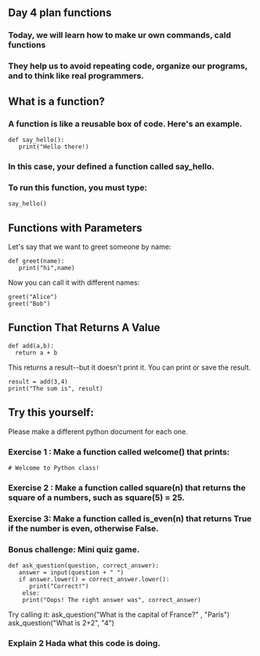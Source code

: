 ## Day 4 plan functions

### Today, we will learn how to make ur own commands, cald functions
### They help us to avoid repeating code, organize our programs, and to think like real programmers.

## What is a function?
### A function is like a reusable box of code. Here's an example.
```
def say_hello():
   print("Hello there!)
```   
### In this case, your defined a function called say_hello. 
### To run this function, you must type:
```
say_hello()
```
## Functions with Parameters

Let's say that we want to greet someone by name:
```
def greet(name):
   print("hi",name)
```
Now you can call it with different names:
```
greet("Alice")
greet("Bob")
```
## Function That Returns A Value
```
def add(a,b):
  return a + b
```
This returns a result--but it doesn't print it. You can print or save the result.
```
result = add(3,4)
print("The sum is", result)
```
## Try this yourself:
Please make a different python document for each one.
### Exercise 1 : Make a function called welcome() that prints:
```
# Welcome to Python class!
```
### Exercise 2 : Make a function called square(n) that returns the square of a numbers, such as square(5) = 25.

### Exercise 3: Make a function called is_even(n) that returns True if the number is even, otherwise False.

### Bonus challenge: Mini quiz game.
```
def ask_question(question, correct_answer):
   answer = input(question + " ")
   if answer.lower() = correct_answer.lower():
      print("Correct!")
    else:
    print("Oops! The right answer was", correct_answer)
```
Try calling it:
ask_question("What is the capital of France?" , "Paris")
ask_question("What is 2+2", "4")
### Explain 2 Hada what this code is doing.      
